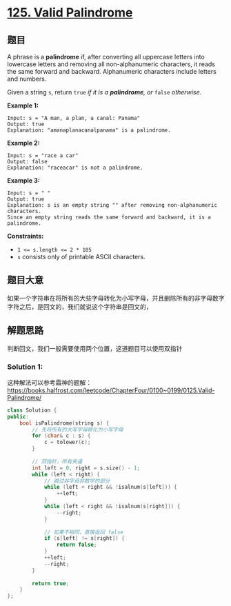 # [125. Valid Palindrome](https://leetcode.com/problems/valid-palindrome/description/)

## 题目

A phrase is a **palindrome** if, after converting all uppercase letters into lowercase letters and removing all non-alphanumeric characters, it reads the same forward and backward. Alphanumeric characters include letters and numbers.

Given a string `s`, return `true` *if it is a **palindrome**, or* `false` *otherwise*.

 

**Example 1:**

```
Input: s = "A man, a plan, a canal: Panama"
Output: true
Explanation: "amanaplanacanalpanama" is a palindrome.
```

**Example 2:**

```
Input: s = "race a car"
Output: false
Explanation: "raceacar" is not a palindrome.
```

**Example 3:**

```
Input: s = " "
Output: true
Explanation: s is an empty string "" after removing non-alphanumeric characters.
Since an empty string reads the same forward and backward, it is a palindrome.
```

 

**Constraints:**

- `1 <= s.length <= 2 * 105`
- `s` consists only of printable ASCII characters.

## 题目大意

如果一个字符串在将所有的大些字母转化为小写字母，并且删除所有的非字母数字字符之后，是回文的，我们就说这个字符串是回文的，

## 解题思路

判断回文，我们一般需要使用两个位置，这道题目可以使用双指针

### Solution 1:

这种解法可以参考霜神的题解：https://books.halfrost.com/leetcode/ChapterFour/0100~0199/0125.Valid-Palindrome/

````c++
class Solution {
public:
    bool isPalindrome(string s) {
        // 先将所有的大写字母转化为小写字母
        for (char& c : s) {
            c = tolower(c);
        }
        
        // 双指针，所有夹逼
        int left = 0, right = s.size() - 1;
        while (left < right) {
            // 跳过非字母非数字的部分
            while (left < right && !isalnum(s[left])) {
                ++left;
            }
            while (left < right && !isalnum(s[right])) {
                --right;
            }
            
            // 如果不相同，直接返回 false
            if (s[left] != s[right]) {
                return false;
            }
            ++left;
            --right;
        }
        
        return true;
    }
};
````




